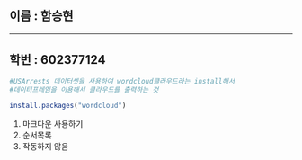 ## 이름 :  함승현
---
## 학번 : 602377124
~~~r
#USArrests 데이터셋을 사용하여 wordcloud클라우드라는 install해서 
#데이터프레임을 이용해서 클라우드를 출력하는 것 

install.packages("wordcloud")

~~~



1. 마크다운 사용하기
  1. 순서목록
  1. 작동하지 않음

